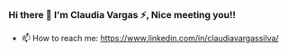 ### Hi there 👋  I'm Claudia Vargas ⚡, Nice meeting you!!
- 📫  How to reach me: 
https://www.linkedin.com/in/claudiavargassilva/

<!--
**ClaudiaVargasSilva/ClaudiaVargasSilva** is a ✨ _special_ ✨ repository because its `README.md` (this file) appears on your GitHub profile.

Here are some ideas to get you started:

- 🔭 I’m currently working on ...
- 🌱 I’m currently learning ...
- 👯 I’m looking to collaborate on ...
- 🤔 I’m looking for help with ...
- 💬 Ask me about ...
- 📫 How to reach me: ...
- 😄 Pronouns: ...
- ⚡ Fun fact: ...
-->
